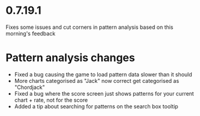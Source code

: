 0.7.19.1
====

Fixes some issues and cut corners in pattern analysis based on this morning's feedback

# Pattern analysis changes
- Fixed a bug causing the game to load pattern data slower than it should
- More charts categorised as "Jack" now correct get categorised as "Chordjack"
- Fixed a bug where the score screen just shows patterns for your current chart + rate, not for the score
- Added a tip about searching for patterns on the search box tooltip

